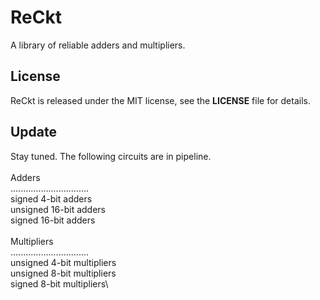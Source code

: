 # ReCkt
A library of reliable adders and multipliers.

## License
ReCkt is released under the MIT license, see the **LICENSE** file for details.

## Update
Stay tuned. The following circuits are in pipeline.\
\
Adders\
...............................\
signed 4-bit adders\
unsigned 16-bit adders\
signed 16-bit adders\
\
Multipliers\
...............................\
unsigned 4-bit multipliers\
unsigned 8-bit multipliers\
signed 8-bit multipliers\
